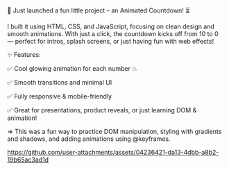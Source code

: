 🚀 Just launched a fun little project – an Animated Countdown! ⏳

I built it using HTML, CSS, and JavaScript, focusing on clean design and smooth animations. With just a click, the countdown kicks off from 10 to 0 — perfect for intros, splash screens, or just having fun with web effects!

✨ Features:

✅ Cool glowing animation for each number 💥

✅ Smooth transitions and minimal UI

✅ Fully responsive & mobile-friendly

✅ Great for presentations, product reveals, or just learning DOM & animation!

=> This was a fun way to practice DOM manipulation, styling with gradients and shadows, 
and adding animations using @keyframes.


https://github.com/user-attachments/assets/04236421-da13-4dbb-a8b2-19b65ac3ad1d


